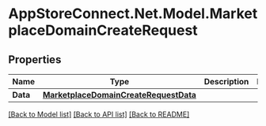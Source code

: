 # AppStoreConnect.Net.Model.MarketplaceDomainCreateRequest

## Properties

Name | Type | Description | Notes
------------ | ------------- | ------------- | -------------
**Data** | [**MarketplaceDomainCreateRequestData**](MarketplaceDomainCreateRequestData.md) |  | 

[[Back to Model list]](../README.md#documentation-for-models) [[Back to API list]](../README.md#documentation-for-api-endpoints) [[Back to README]](../README.md)

